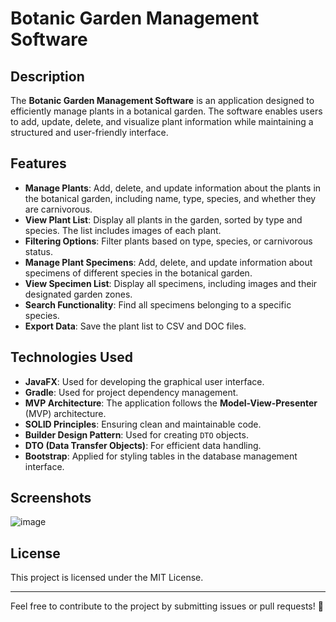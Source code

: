 # Botanic Garden Management Software

## Description
The **Botanic Garden Management Software** is an application designed to efficiently manage plants in a botanical garden. The software enables users to add, update, delete, and visualize plant information while maintaining a structured and user-friendly interface.

## Features
- **Manage Plants**: Add, delete, and update information about the plants in the botanical garden, including name, type, species, and whether they are carnivorous.
- **View Plant List**: Display all plants in the garden, sorted by type and species. The list includes images of each plant.
- **Filtering Options**: Filter plants based on type, species, or carnivorous status.
- **Manage Plant Specimens**: Add, delete, and update information about specimens of different species in the botanical garden.
- **View Specimen List**: Display all specimens, including images and their designated garden zones.
- **Search Functionality**: Find all specimens belonging to a specific species.
- **Export Data**: Save the plant list to CSV and DOC files.

## Technologies Used
- **JavaFX**: Used for developing the graphical user interface.
- **Gradle**: Used for project dependency management.
- **MVP Architecture**: The application follows the **Model-View-Presenter** (MVP) architecture.
- **SOLID Principles**: Ensuring clean and maintainable code.
- **Builder Design Pattern**: Used for creating `DTO` objects.
- **DTO (Data Transfer Objects)**: For efficient data handling.
- **Bootstrap**: Applied for styling tables in the database management interface.

## Screenshots
![image](https://github.com/user-attachments/assets/4a0856a5-d64f-47cf-9545-6c60b8f6a120)


## License
This project is licensed under the MIT License.

---
Feel free to contribute to the project by submitting issues or pull requests! 🚀

